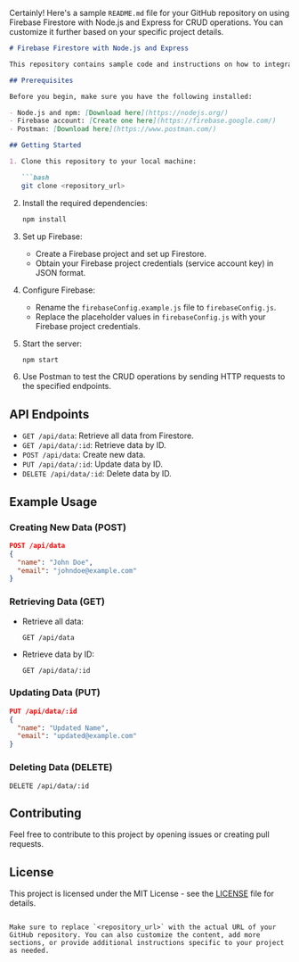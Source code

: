 Certainly! Here's a sample `README.md` file for your GitHub repository on using Firebase Firestore with Node.js and Express for CRUD operations. You can customize it further based on your specific project details.

```markdown
# Firebase Firestore with Node.js and Express

This repository contains sample code and instructions on how to integrate Firebase Firestore with a Node.js and Express application to perform CRUD (Create, Read, Update, Delete) operations.

## Prerequisites

Before you begin, make sure you have the following installed:

- Node.js and npm: [Download here](https://nodejs.org/)
- Firebase account: [Create one here](https://firebase.google.com/)
- Postman: [Download here](https://www.postman.com/)

## Getting Started

1. Clone this repository to your local machine:

   ```bash
   git clone <repository_url>
   ```

2. Install the required dependencies:

   ```bash
   npm install
   ```

3. Set up Firebase:
   - Create a Firebase project and set up Firestore.
   - Obtain your Firebase project credentials (service account key) in JSON format.

4. Configure Firebase:
   - Rename the `firebaseConfig.example.js` file to `firebaseConfig.js`.
   - Replace the placeholder values in `firebaseConfig.js` with your Firebase project credentials.

5. Start the server:

   ```bash
   npm start
   ```

6. Use Postman to test the CRUD operations by sending HTTP requests to the specified endpoints.

## API Endpoints

- `GET /api/data`: Retrieve all data from Firestore.
- `GET /api/data/:id`: Retrieve data by ID.
- `POST /api/data`: Create new data.
- `PUT /api/data/:id`: Update data by ID.
- `DELETE /api/data/:id`: Delete data by ID.

## Example Usage

### Creating New Data (POST)

```json
POST /api/data
{
  "name": "John Doe",
  "email": "johndoe@example.com"
}
```

### Retrieving Data (GET)

- Retrieve all data:

  ```
  GET /api/data
  ```

- Retrieve data by ID:

  ```
  GET /api/data/:id
  ```

### Updating Data (PUT)

```json
PUT /api/data/:id
{
  "name": "Updated Name",
  "email": "updated@example.com"
}
```

### Deleting Data (DELETE)

```
DELETE /api/data/:id
```

## Contributing

Feel free to contribute to this project by opening issues or creating pull requests.

## License

This project is licensed under the MIT License - see the [LICENSE](LICENSE) file for details.
```

Make sure to replace `<repository_url>` with the actual URL of your GitHub repository. You can also customize the content, add more sections, or provide additional instructions specific to your project as needed.